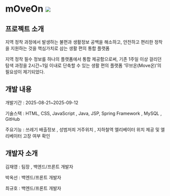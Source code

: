 
# mOveOn ![](https://raw.githubusercontent.com/kant300/moveon/refs/heads/master/src/main/resources/static/favicon.ico)


## 프로젝트 소개 
지역 정착 과정에서 발생하는 불편과 생활정보 공백을 해소하고, 안전하고 편리한 정착을 지원하는 것을 핵심가치로 삼는 생활 편의 통합 플랫폼

지역 정착 필수 정보를 하나의 플랫폼에서 통합 제공함으로써, 기존 1주일 이상 걸리던 탐색 과정을 2시간~1일 이내로 단축할 수 있는 생활 편의 플랫폼 ‘무브온(Move온)’의 필요성이 제기되었다.

## 개발 내용 
개발기간 : 2025-08-21~2025-09-12

기술스택 : HTML, CSS, JavaScript , Java, JSP, Spring Framework , MySQL , GitHub

주요기능 : 쓰레기 배출정보 , 성범저죄 거주위치 , 지하철역 엘리베이터 위치 제공 및 엘리베이터 고장 여부 확인


## 개발자 소개 
김재영 : 팀장 , 백엔드/프론트 개발자

박옥선 : 백엔드/프론트 개발자

최규호 : 백엔드/프론트 개발자
